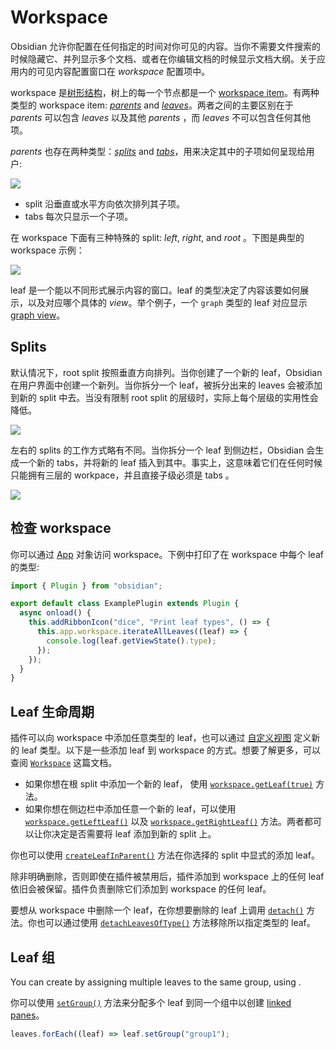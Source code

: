 # Workspace

Obsidian 允许你配置在任何指定的时间对你可见的内容。当你不需要文件搜索的时候隐藏它、并列显示多个文档、或者在你编辑文档的时候显示文档大纲。关于应用内的可见内容配置窗口在 _workspace_ 配置项中。

workspace 是[树形结构](https://en.wikipedia.org/wiki/Tree_(data_structure))，树上的每一个节点都是一个 [workspace item](../api/classes/WorkspaceItem.md)。有两种类型的 workspace item: [_parents_](../api/classes/WorkspaceParent.md) and [_leaves_](../api/classes/WorkspaceLeaf.md)。两者之间的主要区别在于 _parents_ 可以包含 _leaves_ 以及其他 _parents_ ，而 _leaves_ 不可以包含任何其他项。

_parents_ 也存在两种类型：[_splits_](../api/classes/WorkspaceSplit.md) and [_tabs_](../api/classes/WorkspaceTabs.md)，用来决定其中的子项如何呈现给用户:

<img src="https://mermaid.ink/img/pako:eNp1j8EOgjAMhl9l6QkSeIEdTFS8eYODml0qG7LIGBkjxix7d4eKqAk9NO33f2lSB6XmAihUjb6VNRpLioy1JFTfNdK6fOz-i5A0XZF1FO0FVnH8H2yWgu0cvCKL594Vofl5f5qH3xMfflzgp4lDAkoYhZKHf9xoMbC1UIIBDSNHc2XAWh-8oeNoxY5Lqw3QCpteJICD1fm9LYFaM4hJyiReDKq35R9DHl05" />

- split 沿垂直或水平方向依次排列其子项。
- tabs 每次只显示一个子项。

在 workspace 下面有三种特殊的 split: _left_, _right_, and _root_ 。下图是典型的 workspace 示例：

<img src="https://mermaid.ink/img/pako:eNp9kcFqwzAQRH9F7CmB5Ad8KKRxCm1zagK96LK11rGIbRlZJhThf69Wjt24DfFhWGaeRyvkITOKIIG8NJesQOvEMZW1CN-nsee2wYzEev0k9pQ7zyLaptSuv8d8GOM8yyNGn4oAsU7UwMVyRsowHPGr9SzXktGLwGax2BPmy-Wd7Pk3G9K4Dydbf7jZarLTvz9so72bnzGYL__K4z04sjzdbj0Akx2h13npPHx7FL6PIaygIluhVuHRPKMSXEEVSUjCqNCeJci6D1zXKHS0U9oZC0mOZUsrwM6Zw3edQeJsRyOUajxZrK5U_wPvVaWm" />

leaf 是一个能以不同形式展示内容的窗口。leaf 的类型决定了内容该要如何展示，以及对应哪个具体的 _view_。举个例子，一个 `graph` 类型的 leaf 对应显示 [graph view](https://help.obsidian.md/Plugins/Graph+view)。
## Splits

默认情况下，root split 按照垂直方向排列。当你创建了一个新的 leaf，Obsidian 在用户界面中创建一个新列。当你拆分一个 leaf，被拆分出来的 leaves 会被添加到新的 split 中去。当没有限制 root split 的层级时，实际上每个层级的实用性会降低。

<img src="https://mermaid.ink/img/pako:eNp9kE1vwjAMhv9K5FMrwQHYLj1MGoIbJ-Doi9c4o6JNkHGFUNX_vjQaQ-PLh9jx-9hvlA7KYBkKcHU4lTsSNdsFehNDQtA5uyDcIazjxRwPdaWIPvtK7RyhR38Lm_H4w9RMbpJlq5jy_CkxvRJX5tMpy50jDd1bw4SmbYnrNsPZP9IHt9n_96SRP_Htlfh-EWEEDUtDlY0_1g0ogu64YYQilpZkj4C-j1x7sKS8tJUGgcJRfeQRUKthc_YlFCotX6BFRd9CzS_V_wCEuYMl" />

左右的 splits 的工作方式略有不同。当你拆分一个 leaf 到侧边栏，Obsidian 会生成一个新的 tabs，并将新的 leaf 插入到其中。事实上，这意味着它们在任何时候只能拥有三层的 workpace，并且直接子级必须是 tabs 。

<img src="https://mermaid.ink/img/pako:eNp1kb1ugzAURl8F3QmkZMAkC0OnZMuUZvRyg6-DFcCRuaiqEO9eJ6TEKdSDf46OPn-WeyisIshBV_arKNFxdNrJJvKjvVWG017C0VxKHo9SNvGZtHWUSBhGj_Hcpv3Jz09QEeo0jg9-SZIXEi8UXhCt1x9jRhD3gI-cJSjeEsS8Imom995QhA3vIPtbOZtX3szRdvEVYnqFCK6cCmdLcPNPQiBnk7yFFdTkajTKf1Z_VyRwSTVJyP1WobtKkM3gve6mkGmvDFsHucaqpRVgx_bzuykgZ9fRr7QzeHFYP63hBwwdoww" />

## 检查 workspace

你可以通过 [App](../api/classes/App.md) 对象访问 workspace。下例中打印了在 workspace 中每个 leaf 的类型:

```ts title="main.ts" {6-8}
import { Plugin } from "obsidian";

export default class ExamplePlugin extends Plugin {
  async onload() {
    this.addRibbonIcon("dice", "Print leaf types", () => {
      this.app.workspace.iterateAllLeaves((leaf) => {
        console.log(leaf.getViewState().type);
      });
    });
  }
}
```

## Leaf 生命周期

插件可以向 workspace 中添加任意类型的 leaf，也可以通过 [自定义视图](../guides/custom-views.md) 定义新的 leaf 类型。以下是一些添加 leaf 到 workspace 的方式。想要了解更多，可以查阅 [`Workspace`](../api/classes/Workspace.md) 这篇文档。

- 如果你想在根 split 中添加一个新的 leaf， 使用 [`workspace.getLeaf(true)`](../api/classes/Workspace.md#getleaf) 方法。
- 如果你想在侧边栏中添加任意一个新的 leaf，可以使用 [`workspace.getLeftLeaf()`](../api/classes/Workspace.md#getleftleaf) 以及 [`workspace.getRightLeaf()`](../api/classes/Workspace.md#getrightleaf) 方法。两者都可以让你决定是否需要将 leaf 添加到新的 split 上。

你也可以使用 [`createLeafInParent()`](../api/classes/Workspace.md#createleafinparent) 方法在你选择的 split 中显式的添加 leaf。

除非明确删除，否则即使在插件被禁用后，插件添加到 workspace 上的任何 leaf 依旧会被保留。插件负责删除它们添加到 workspace 的任何 leaf。

要想从 workspace 中删除一个 leaf，在你想要删除的 leaf 上调用 [`detach()`](../api/classes/WorkspaceLeaf.md#detach) 方法。你也可以通过使用 [`detachLeavesOfType()`](../api/classes/Workspace.md#detachleavesoftype) 方法移除所以指定类型的 leaf。

## Leaf 组

You can create by assigning multiple leaves to the same group, using .

你可以使用 [`setGroup()`](../api/classes/WorkspaceLeaf.md#setgroup) 方法来分配多个 leaf 到同一个组中以创建 [linked panes](https://help.obsidian.md/User+interface/Workspace/Panes/Linked+pane)。

```ts
leaves.forEach((leaf) => leaf.setGroup("group1");
```
